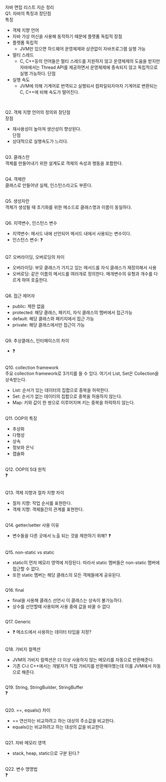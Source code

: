 자바 면접 리스트 지순 정리 <br>
Q1. 자바의 특징과 장단점 <br>
특징 <br>
- 객체 지향 언어
- 자바 가상 머신을 사용해 동작하기 때문에 플랫폼 독립적
장점 <br>
- 플랫폼 독립적
  - JVM만 있으면 하드웨어 운영체제와 상관없이 자바프로그램 실행 가능
- 멀티 스레드
  - C, C++등의 언어들은 멀티 스레드를 지원하지 않고 운영체제의 도움을 받지만 자바에서는 Thread API를 제공하면서 운영체제에 종속되지 않고 독립적으로 실행 가능하다.
단점 <br>
- 실행 속도
  - JVM에 의해 기계어로 번역되고 실행되서 컴파일되자마자 기계어로 변환되는 C, C++에 비해 속도가 떨어진다.
<br>

Q2. 객체 지향 언어의 정의와 장단점 <br>
장점 <br>
  * 재사용성이 높아져 생산성이 향상된다.<br>
단점 <br>
  * 상대적으로 실행속도가 느리다. 
  <br><br>

Q3. 클래스란 <br>
  객체를 만들어내기 위한 설계도로 객체의 속성과 행동을 포함한다. 
  <br><br>
 
Q4. 객체란 <br>
  클래스로 만들어낸 실체, 인스턴스라고도 부른다. 
  <br><br>

Q5. 생성자란 <br>
  객체가 생성될 때 초기화를 위한 메소드로 클래스명과 이름이 동일하다. 
  <br><br>

Q6. 지역변수, 인스턴스 변수 <br>
  * 지역변수: 메서드 내에 선언되어 메서드 내에서 사용되는 변수이다.
  * 인스턴스 변수: ❓ <br><br>

Q7. 오버라이딩, 오버로딩의 차이 <br>

  * 오버라이딩: 부모 클래스가 가지고 있는 메서드를 자식 클래스가 재정의해서 사용
  * 오버로딩: 같은 이름의 메서드를 여러개로 정의한다. 매개변수의 유형과 개수를 다르게 하여 호출한다. <br><br>

Q8. 접근 제어자 <br>
  * public: 제한 없음
  * protected: 해당 클래스, 패키지, 자식 클래스의 멤버에서 접근가능
  * default: 해당 클래스와 패키지에서 접근 가능
  * private: 해당 클래스에서만 접근이 가능<br><br>

Q9. 추상클래스, 인터페이스의 차이 <br>
  * ❓ <br><br>

Q10. collection framework <br>
주요 collection framework로 3가지를 들 수 있다. 여기서 List, Set은 Collection을 상속받는다.  <br>
  * List: 순서가 있는 데이터의 집합으로 중복을 허락한다.
  * Set: 순서가 없는 데이터의 집합으로 중복을 허용하지 않는다.
  * Map: 키와 값이 한 쌍으로 이루어지며 키는 중복을 허락하지 않는다. <br><br>

Q11. OOP의 특징 <br>
  * 추상화
  * 다형성
  * 상속
  * 정보와 은닉
  * 캡슐화 <br><br>

Q12. OOP의 5대 원칙 <br>
  ❓ <br><br>

Q13. 객체 지향과 절차 지향 차이 <br>
  * 절차 지향: 작업 순서를 표현한다.
  * 객체 지향: 객체들간의 관계를 표현한다. <br><br>

Q14. getter/setter 사용 이유 <br>
  * 변수들을 다른 곳에서 노출 되는 것을 제한하기 위해? ❓ <br><br>

Q15. non-static vs static <br>
  * static이 먼저 메모리 영역에 저장된다. 따라서 static 멤버들은 non-static 멤버에 접근할 수 없다. 
  * 또한 static 멤버는 해당 클래스의 모든 객체들에게 공유된다. <br><br>

Q16. final <br>
  * final을 사용해 클래스 선언시 이 클래스는 상속이 불가능하다.
  * 상수를 선언할때 사용되며 사용 중에 값을 바꿀 수 없다 <br><br>

Q17. Generic <br>
  * ❓ 메소드에서 사용하는 데이터 타입을 지정? <br><br>

Q18. 가비지 컬렉션 <br>
  * JVM의 가비지 컬렉션은 더 이상 사용하지 않는 메모리를 자동으로 반환해준다. 
  * 기존 C나 C++에서는 개발자가 직접 가비지를 반환해야했는데 이를 JVM에서 자동으로 해준다. <br><br>

Q19. String, StringBuilder, StringBuffer <br>
  ❓ <br><br>
  
Q20. ==, equals() 차이 <br>
  * == 연산자는 비교하려고 하는 대상의 주소값을 비교한다.
  * equals()는 비교하려고 하는 대상의 값을 비교한다. <br><br>
  
Q21. 자바 메모리 영역 <br>
  * stack, heap, static으로 구분 된다.?<br><br>

Q22. 변수 명명법 <br>
  ❓
